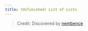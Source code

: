```yaml
---
title: (Unfinished) List of Lists
---
```


> Credit: Discovered by [nembence](https://scratch.mit.edu/projects/1048874723/)

